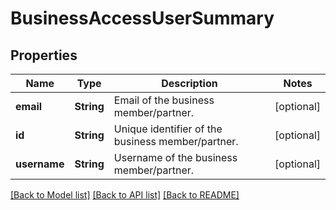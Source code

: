 # BusinessAccessUserSummary

## Properties
Name | Type | Description | Notes
------------ | ------------- | ------------- | -------------
**email** | **String** | Email of the business member/partner. | [optional] 
**id** | **String** | Unique identifier of the business member/partner. | [optional] 
**username** | **String** | Username of the business member/partner. | [optional] 

[[Back to Model list]](../README.md#documentation-for-models) [[Back to API list]](../README.md#documentation-for-api-endpoints) [[Back to README]](../README.md)


